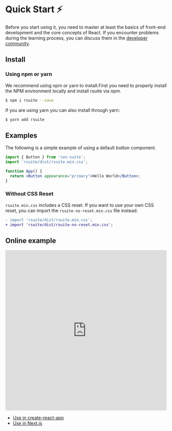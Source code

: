 # Quick Start ⚡️

Before you start using it, you need to master at least the basics of front-end development and the core concepts of React. If you encounter problems during the learning process, you can discuss them in the [developer community][gitter-home].

## Install

### Using npm or yarn

We recommend using npm or yarn to install.First you need to properly install the NPM environment locally and install rsuite via npm.

```bash
$ npm i rsuite --save
```

If you are using yarn you can also install through yarn:

```bash
$ yarn add rsuite
```

## Examples

The following is a simple example of using a default button component.

```jsx
import { Button } from 'cen-suite';
import 'rsuite/dist/rsuite.min.css';

function App() {
  return <Button appearance="primary">Hello World</Button>;
}
```

### Without CSS Reset

`rsuite.min.css` includes a CSS reset. If you want to use your own CSS reset, you can import the `rsuite-no-reset.min.css` file instead.

```diff
- import 'rsuite/dist/rsuite.min.css';
+ import 'rsuite/dist/rsuite-no-reset.min.css';
```

## Online example

<iframe src="https://codesandbox.io/embed/k9v972q3lr" style="width:100%; height:500px; border:0; border-radius: 4px; overflow:hidden;" sandbox="allow-modals allow-forms allow-popups allow-scripts allow-same-origin"></iframe>

- [Use in create-react-app](/guide/use-with-create-react-app/)
- [Use in Next.js](/guide/use-next-app/)

[gitter-home]: https://gitter.im/rsuite/rsuite
